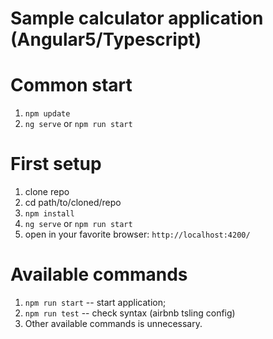 # Sample calculator application (Angular5/Typescript)

# Common start
1. `npm update`
2. `ng serve` or `npm run start`

# First setup
1. clone repo
2. cd path/to/cloned/repo
3. `npm install`
4. `ng serve` or `npm run start`
5. open in your favorite browser: `http://localhost:4200/`

# Available commands
1. `npm run start` -- start application;
2. `npm run test` -- check syntax (airbnb tsling config)
3. Other available commands is unnecessary.
